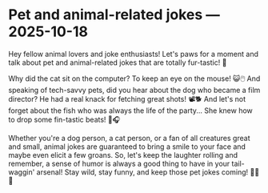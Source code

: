 # Pet and animal-related jokes — 2025-10-18

Hey fellow animal lovers and joke enthusiasts! Let's paws for a moment and talk about pet and animal-related jokes that are totally fur-tastic! 🐾

Why did the cat sit on the computer? To keep an eye on the mouse! 😺🖱️ And speaking of tech-savvy pets, did you hear about the dog who became a film director? He had a real knack for fetching great shots! 📽️🐕 And let's not forget about the fish who was always the life of the party... She knew how to drop some fin-tastic beats! 🐠🎧

Whether you're a dog person, a cat person, or a fan of all creatures great and small, animal jokes are guaranteed to bring a smile to your face and maybe even elicit a few groans. So, let's keep the laughter rolling and remember, a sense of humor is always a good thing to have in your tail-waggin' arsenal! Stay wild, stay funny, and keep those pet jokes coming! 🐶🦜🤣